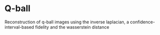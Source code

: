 # Q-ball
Reconstruction of q-ball images using the inverse laplacian, a confidence-interval-based fidelity and the wasserstein distance
